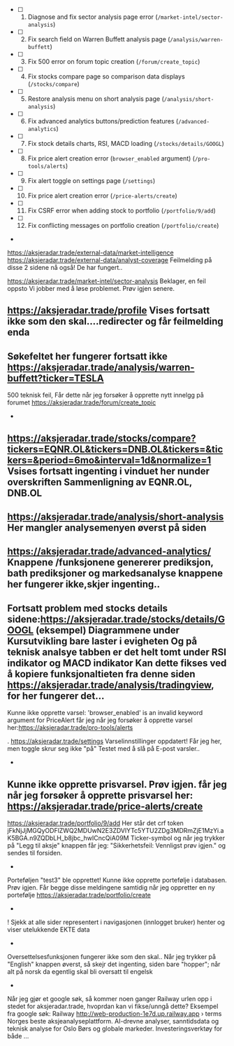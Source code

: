 
- [ ] 1. Diagnose and fix sector analysis page error (`/market-intel/sector-analysis`)
- [ ] 2. Fix search field on Warren Buffett analysis page (`/analysis/warren-buffett`)
- [ ] 3. Fix 500 error on forum topic creation (`/forum/create_topic`)
- [ ] 4. Fix stocks compare page so comparison data displays (`/stocks/compare`)
- [ ] 5. Restore analysis menu on short analysis page (`/analysis/short-analysis`)
- [ ] 6. Fix advanced analytics buttons/prediction features (`/advanced-analytics`)
- [ ] 7. Fix stock details charts, RSI, MACD loading (`/stocks/details/GOOGL`)
- [ ] 8. Fix price alert creation error (`browser_enabled` argument) (`/pro-tools/alerts`)
- [ ] 9. Fix alert toggle on settings page (`/settings`)
- [ ] 10. Fix price alert creation error (`/price-alerts/create`)
- [ ] 11. Fix CSRF error when adding stock to portfolio (`/portfolio/9/add`)
- [ ] 12. Fix conflicting messages on portfolio creation (`/portfolio/create`)

-
https://aksjeradar.trade/external-data/market-intelligence
https://aksjeradar.trade/external-data/analyst-coverage
Feilmelding på disse 2 sidene nå også! De har fungert..

https://aksjeradar.trade/market-intel/sector-analysis
Beklager, en feil oppsto
Vi jobber med å løse problemet. Prøv igjen senere.

https://aksjeradar.trade/profile
Vises fortsatt ikke som den skal....redirecter og får feilmelding enda
-
Søkefeltet her fungerer fortsatt ikke
https://aksjeradar.trade/analysis/warren-buffett?ticker=TESLA
-
500 teknisk feil, 
Får dette når jeg forsøker å opprette nytt innelgg på forumet  https://aksjeradar.trade/forum/create_topic

-
https://aksjeradar.trade/stocks/compare?tickers=EQNR.OL&tickers=DNB.OL&tickers=&tickers=&period=6mo&interval=1d&normalize=1
Vsises fortsatt ingenting i vinduet her nunder overskriften
Sammenligning av EQNR.OL, DNB.OL
-

https://aksjeradar.trade/analysis/short-analysis
Her mangler analysemenyen øverst på siden
-
https://aksjeradar.trade/advanced-analytics/
Knappene /funksjonene genererer prediksjon, bath prediksjoner og markedsanalyse knappene her fungerer ikke,skjer ingenting..
-

Fortsatt problem med stocks details sidene:https://aksjeradar.trade/stocks/details/GOOGL (eksempel)
Diagrammene under Kursutvikling bare laster i evigheten
Og på teknisk analsye tabben er det helt tomt under RSI indikator og MACD indikator
Kan dette fikses ved å kopiere funksjonaltieten fra denne siden https://aksjeradar.trade/analysis/tradingview, for her fungerer det...
-

Kunne ikke opprette varsel: 'browser_enabled' is an invalid keyword argument for PriceAlert
får jeg når jeg forsøker å opprette varsel her:https://aksjeradar.trade/pro-tools/alerts


.
https://aksjeradar.trade/settings
Varselinnstillinger oppdatert!
Får jeg her, men toggle skrur seg ikke "på"
Testet med å slå på E-post varsler..

-
Kunne ikke opprette prisvarsel. Prøv igjen.
får jeg når jeg forsøker å opprette prisvarsel her:
https://aksjeradar.trade/price-alerts/create
-
https://aksjeradar.trade/portfolio/9/add
Her står det crf token jFkNjJjMGQyODFlZWQ2MDUwN2E3ZDVlYTc5YTU2ZDg3MDRmZjE1MzYi.aK5BGA.n9ZQDbLH_b8jbc_hwICncQiA09M
Ticker-symbol og når jeg trykker på "Legg til aksje" knappen får jeg: "Sikkerhetsfeil: Vennligst prøv igjen." og sendes til forsiden.

-
Porteføljen "test3" ble opprettet!
Kunne ikke opprette portefølje i databasen. Prøv igjen.
Får begge disse meldingene samtidig når jeg
oppretter en ny portefølje
https://aksjeradar.trade/portfolio/create

-


! Sjekk at alle sider representert i navigasjonen (innlogget bruker) henter og viser utelukkende EKTE data

-
Oversettelsesfunksjonen fungerer ikke som den skal.. Når jeg trykker på "English" knappen øverst, så skejr det ingenting, siden bare "hopper"; når alt på norsk da egentlig skal bli oversatt til engelsk

-


Når jeg gjør et google søk,
så kommer noen ganger Railway urlen
opp i stedet for aksjeradar.trade, hvoprdan kan vi fikse/unngå dette?
Eksempel fra google søk:
Railway
http://web-production-1e7d.up.railway.app › terms
Norges beste aksjeanalyseplattform. AI-drevne analyser, sanntidsdata og teknisk analyse for Oslo Børs og globale markeder. Investeringsverktøy for både ...
